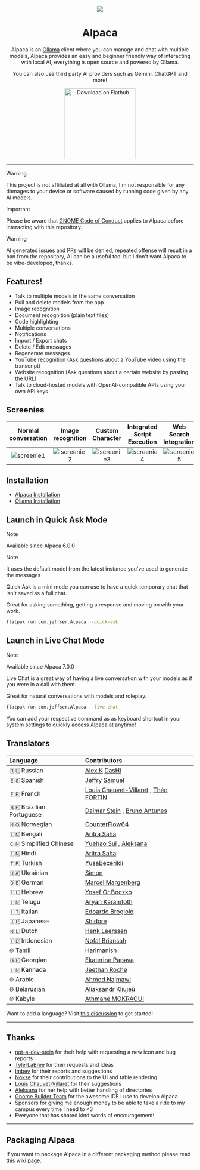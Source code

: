 <p align="center"><img src="https://jeffser.com/images/alpaca/logo.svg">
<h1 align="center">Alpaca</h1>

<p align="center">Alpaca is an <a href="https://github.com/ollama/ollama">Ollama</a> client where you can manage and chat with multiple models, Alpaca provides an easy and beginner friendly way of interacting with local AI, everything is open source and powered by Ollama.</p>

<p align="center">You can also use third party AI providers such as Gemini, ChatGPT and more!</p>

<p align="center"><a href='https://flathub.org/apps/com.jeffser.Alpaca'><img width='190' alt='Download on Flathub' src='https://flathub.org/api/badge?locale=en'/></a></p>

---

> [!WARNING]
> This project is not affiliated at all with Ollama, I'm not responsible for any damages to your device or software caused by running code given by any AI models.

> [!IMPORTANT]
> Please be aware that [GNOME Code of Conduct](https://conduct.gnome.org) applies to Alpaca before interacting with this repository.

> [!WARNING]
> AI generated issues and PRs will be denied, repeated offense will result in a ban from the repository, AI can be a useful tool but I don't want Alpaca to be vibe-developed, thanks.

## Features!

- Talk to multiple models in the same conversation
- Pull and delete models from the app
- Image recognition
- Document recognition (plain text files)
- Code highlighting
- Multiple conversations
- Notifications
- Import / Export chats
- Delete / Edit messages
- Regenerate messages
- YouTube recognition (Ask questions about a YouTube video using the transcript)
- Website recognition (Ask questions about a certain website by pasting the URL)
- Talk to cloud-hosted models with OpenAI-compatible APIs using your own API keys

## Screenies

Normal conversation | Image recognition | Custom Character | Integrated Script Execution | Web Search Integration
:------------------:|:-----------------:|:----------------:|:---------------------------:|:--------------------:
![screenie1](https://jeffser.com/images/alpaca/screenie1.png) | ![screenie2](https://jeffser.com/images/alpaca/screenie2.png) | ![screenie3](https://jeffser.com/images/alpaca/screenie3.png) | ![screenie4](https://jeffser.com/images/alpaca/screenie5.png) | ![screenie5](https://jeffser.com/images/alpaca/screenie6.png)

## Installation

- [Alpaca Installation](https://github.com/Jeffser/Alpaca/wiki/Installation)
- [Ollama Installation](https://github.com/Jeffser/Alpaca/wiki/Installing-Ollama)

## Launch in Quick Ask Mode

> [!NOTE]
> Available since Alpaca 6.0.0

> [!NOTE]
> It uses the default model from the latest instance you've used to generate the messages

Quick Ask is a mini mode you can use to have a quick temporary chat that isn't saved as a full chat.

Great for asking something, getting a response and moving on with your work.

```BASH
flatpak run com.jeffser.Alpaca --quick-ask
```

## Launch in Live Chat Mode

> [!NOTE]
> Available since Alpaca 7.0.0

Live Chat is a great way of having a live conversation with your models as if you were in a call with them.

Great for natural conversations with models and roleplay.

```BASH
flatpak run com.jeffser.Alpaca --live-chat
```

You can add your respective command as as keyboard shortcut in your system settings to quickly access Alpaca at anytime!

## Translators

Language                | Contributors
:-----------------------|:-----------
🇷🇺 Russian              | [Alex K](https://github.com/alexkdeveloper) [DasHi](https://github.com/col83)
🇪🇸 Spanish              | [Jeffry Samuel](https://github.com/jeffser)
🇫🇷 French               | [Louis Chauvet-Villaret](https://github.com/loulou64490) , [Théo FORTIN](https://github.com/topiga)
🇧🇷 Brazilian Portuguese | [Daimar Stein](https://github.com/not-a-dev-stein) , [Bruno Antunes](https://github.com/antun3s)
🇳🇴 Norwegian            | [CounterFlow64](https://github.com/CounterFlow64)
🇮🇳 Bengali              | [Aritra Saha](https://github.com/olumolu)
🇨🇳 Simplified Chinese   | [Yuehao Sui](https://github.com/8ar10der) , [Aleksana](https://github.com/Aleksanaa)
🇮🇳 Hindi                | [Aritra Saha](https://github.com/olumolu)
🇹🇷 Turkish              | [YusaBecerikli](https://github.com/YusaBecerikli)
🇺🇦 Ukrainian            | [Simon](https://github.com/OriginalSimon)
🇩🇪 German               | [Marcel Margenberg](https://github.com/MehrzweckMandala)
🇮🇱 Hebrew               | [Yosef Or Boczko](https://github.com/yoseforb)
🇮🇳 Telugu               | [Aryan Karamtoth](https://github.com/SpaciousCoder78)
🇮🇹 Italian              | [Edoardo Brogiolo](https://github.com/edo0)
🇯🇵 Japanese             | [Shidore](https://github.com/sh1d0re)
🇳🇱 Dutch                | [Henk Leerssen](https://github.com/Henkster72)
🇮🇩 Indonesian           | [Nofal Briansah](https://github.com/nofalbriansah)
🌐 Tamil                | [Harimanish](https://github.com/harimanish)
🇬🇪 Georgian             | [Ekaterine Papava](https://github.com/EkaterinePapava)
🇮🇳 Kannada              | [Jeethan Roche](https://github.com/roche-jeethan)
🌐 Arabic               | [Ahmed Najmawi](https://github.com/x9a)
🌐 Belarusian           | [Aliaksandr Kliujeŭ](https://github.com/PlagaMedicum)
🌐 Kabyle               | [Athmane MOKRAOUI](https://github.com/BoFFire)

Want to add a language? Visit [this discussion](https://github.com/Jeffser/Alpaca/discussions/153) to get started!

---

## Thanks

- [not-a-dev-stein](https://github.com/not-a-dev-stein) for their help with requesting a new icon and bug reports
- [TylerLaBree](https://github.com/TylerLaBree) for their requests and ideas
- [Imbev](https://github.com/imbev) for their reports and suggestions
- [Nokse](https://github.com/Nokse22) for their contributions to the UI and table rendering
- [Louis Chauvet-Villaret](https://github.com/loulou64490) for their suggestions
- [Aleksana](https://github.com/Aleksanaa) for her help with better handling of directories
- [Gnome Builder Team](https://gitlab.gnome.org/GNOME/gnome-builder) for the awesome IDE I use to develop Alpaca
- Sponsors for giving me enough money to be able to take a ride to my campus every time I need to <3
- Everyone that has shared kind words of encouragement!

---

## Packaging Alpaca

If you want to package Alpaca in a different packaging method please read [this wiki page](https://github.com/Jeffser/Alpaca/wiki/Packaging-Alpaca).
